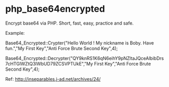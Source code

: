 # php_base64encrypted
Encrypt base64 via PHP. Short, fast, easy, practice and safe.

Example: 

 Base64_Encrypted::Crypter("Hello World ! My nickname is Boby. Have fun.","My First Key","Anti Force Brute Second Key",4);
 
 Base64_Encrypted::Decrypter("QY9knRS1K6qN6eihY9pNZltaJQceAlbibDrs7cHTGlWZtQ3lWbUD79ZCSVPTUkE","My First Key","Anti Force Brute Second Key",4);


Ref: http://inseparables.j-ad.net/archives/24/
